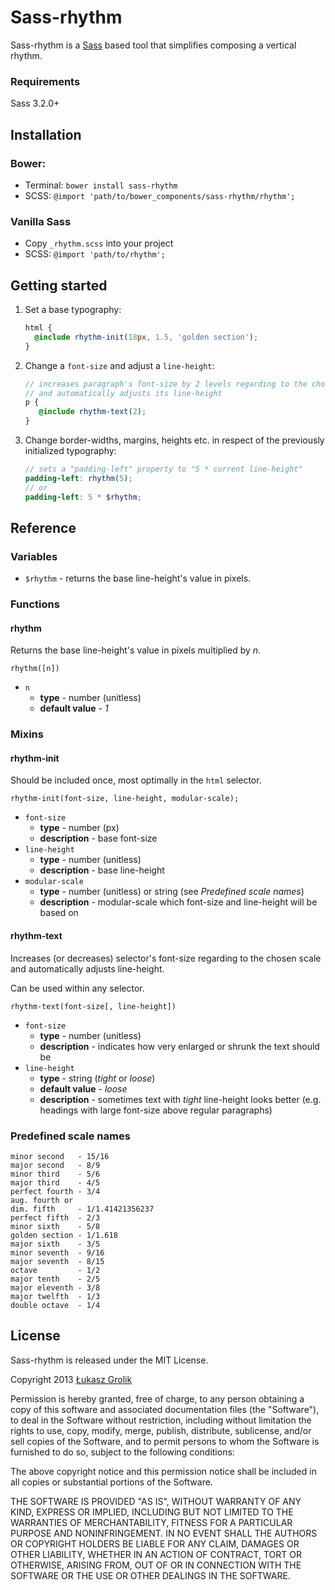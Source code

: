 # Sass-rhythm

Sass-rhythm is a [Sass](https://github.com/nex3/sass) based tool that simplifies composing a vertical rhythm.

### Requirements

Sass 3.2.0+

## Installation

### Bower:

- Terminal: `bower install sass-rhythm`
- SCSS: `@import 'path/to/bower_components/sass-rhythm/rhythm';`

### Vanilla Sass

- Copy `_rhythm.scss` into your project
- SCSS: `@import 'path/to/rhythm';`

## Getting started

1. Set a base typography:

   ```scss
   html {
     @include rhythm-init(18px, 1.5, 'golden section');
   }
   ```

2. Change a `font-size` and adjust a `line-height`:

   ```scss
   // increases paragraph's font-size by 2 levels regarding to the chosen scale
   // and automatically adjusts its line-height
   p {
      @include rhythm-text(2);
   }
   ```

3. Change border-widths, margins, heights etc. in respect of the previously initialized typography:

   ```scss
   // sets a "padding-left" property to "5 * current line-height"
   padding-left: rhythm(5);
   // or
   padding-left: 5 * $rhythm;

   ```

## Reference

### Variables

- `$rhythm` - returns the base line-height's value in pixels.

### Functions

#### rhythm

Returns the base line-height's value in pixels multiplied by *n*.

```
rhythm([n])
```

- `n`
  - **type** - number (unitless)
  - **default value** - *1*

### Mixins

#### rhythm-init

Should be included once, most optimally in the `html` selector.

```
rhythm-init(font-size, line-height, modular-scale);
```
- `font-size`
  - **type** - number (px)
  - **description** - base font-size
- `line-height`
  - **type** - number (unitless)
  - **description** - base line-height
- `modular-scale`
  - **type** - number (unitless) or string (see *Predefined scale names*)
  - **description** - modular-scale which font-size and line-height will be based on

#### rhythm-text

Increases (or decreases) selector's font-size regarding to the chosen scale and automatically adjusts line-height.

Can be used within any selector.

```
rhythm-text(font-size[, line-height])
```

- `font-size`
  - **type** - number (unitless)
  - **description** - indicates how very enlarged or shrunk the text should be
- `line-height`
  - **type** - string (*tight* or *loose*)
  - **default value** - *loose*
  - **description** - sometimes text with *tight* line-height looks better (e.g. headings with large font-size above regular paragraphs)

### Predefined scale names

```
minor second   - 15/16
major second   - 8/9
minor third    - 5/6
major third    - 4/5
perfect fourth - 3/4
aug. fourth or
dim. fifth     - 1/1.41421356237
perfect fifth  - 2/3
minor sixth    - 5/8
golden section - 1/1.618
major sixth    - 3/5
minor seventh  - 9/16
major seventh  - 8/15
octave         - 1/2
major tenth    - 2/5
major eleventh - 3/8
major twelfth  - 1/3
double octave  - 1/4
```

## License

Sass-rhythm is released under the MIT License.

Copyright 2013 [Łukasz Grolik](https://github.com/lukaszgrolik)

Permission is hereby granted, free of charge, to any person obtaining
a copy of this software and associated documentation files (the
"Software"), to deal in the Software without restriction, including
without limitation the rights to use, copy, modify, merge, publish,
distribute, sublicense, and/or sell copies of the Software, and to
permit persons to whom the Software is furnished to do so, subject to
the following conditions:

The above copyright notice and this permission notice shall be
included in all copies or substantial portions of the Software.

THE SOFTWARE IS PROVIDED "AS IS", WITHOUT WARRANTY OF ANY KIND,
EXPRESS OR IMPLIED, INCLUDING BUT NOT LIMITED TO THE WARRANTIES OF
MERCHANTABILITY, FITNESS FOR A PARTICULAR PURPOSE AND
NONINFRINGEMENT. IN NO EVENT SHALL THE AUTHORS OR COPYRIGHT HOLDERS BE
LIABLE FOR ANY CLAIM, DAMAGES OR OTHER LIABILITY, WHETHER IN AN ACTION
OF CONTRACT, TORT OR OTHERWISE, ARISING FROM, OUT OF OR IN CONNECTION
WITH THE SOFTWARE OR THE USE OR OTHER DEALINGS IN THE SOFTWARE.